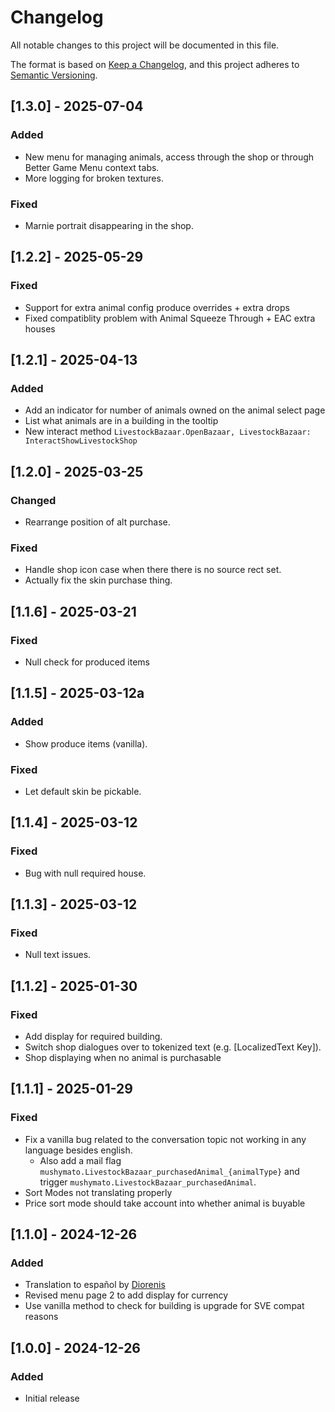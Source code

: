 # Changelog

All notable changes to this project will be documented in this file.

The format is based on [Keep a Changelog](https://keepachangelog.com/en/1.1.0/), and this project adheres to [Semantic Versioning](https://semver.org/spec/v2.0.0.html).

## [1.3.0] - 2025-07-04

### Added

- New menu for managing animals, access through the shop or through Better Game Menu context tabs.
- More logging for broken textures.

### Fixed

- Marnie portrait disappearing in the shop.

## [1.2.2] - 2025-05-29

### Fixed

- Support for extra animal config produce overrides + extra drops
- Fixed compatiblity problem with Animal Squeeze Through + EAC extra houses

## [1.2.1] - 2025-04-13

### Added

- Add an indicator for number of animals owned on the animal select page
- List what animals are in a building in the tooltip
- New interact method `LivestockBazaar.OpenBazaar, LivestockBazaar: InteractShowLivestockShop`

## [1.2.0] - 2025-03-25

### Changed

- Rearrange position of alt purchase.

### Fixed

- Handle shop icon case when there there is no source rect set.
- Actually fix the skin purchase thing.

## [1.1.6] - 2025-03-21

### Fixed

- Null check for produced items

## [1.1.5] - 2025-03-12a

### Added

- Show produce items (vanilla).

### Fixed

- Let default skin be pickable.

## [1.1.4] - 2025-03-12

### Fixed

- Bug with null required house.

## [1.1.3] - 2025-03-12

### Fixed

- Null text issues.

## [1.1.2] - 2025-01-30

### Fixed

- Add display for required building.
- Switch shop dialogues over to tokenized text (e.g. [LocalizedText Key]).
- Shop displaying when no animal is purchasable

## [1.1.1] - 2025-01-29

### Fixed

- Fix a vanilla bug related to the conversation topic not working in any language besides english.
    - Also add a mail flag `mushymato.LivestockBazaar_purchasedAnimal_{animalType}` and trigger `mushymato.LivestockBazaar_purchasedAnimal`.
- Sort Modes not translating properly
- Price sort mode should take account into whether animal is buyable

## [1.1.0] - 2024-12-26

### Added

- Translation to español by [Diorenis](https://next.nexusmods.com/profile/Diorenis)
- Revised menu page 2 to add display for currency
- Use vanilla method to check for building is upgrade for SVE compat reasons

## [1.0.0] - 2024-12-26

### Added

- Initial release
